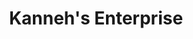---
title: "Kanneh's Enterprise"
url: /jojoima/kannehs-enterprise-jendema-road/
shop: Lebensmittel
---